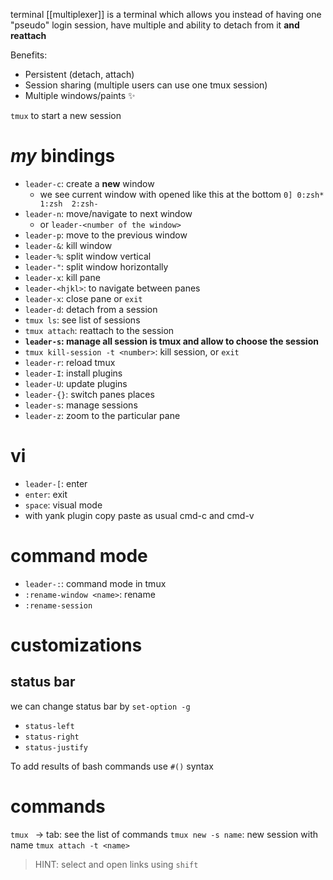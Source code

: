 terminal [[multiplexer]] is a terminal which allows you instead of having one "pseudo" login session, have multiple and ability to detach from it **and reattach**

Benefits:
- Persistent (detach, attach)
- Session sharing (multiple users can use one tmux session)
- Multiple windows/paints ✨


`tmux` to start a new session

# *my* bindings
- `leader-c`: create a **new** window
	- we see current window with opened like this at the bottom `0] 0:zsh* 1:zsh  2:zsh-`
- `leader-n`: move/navigate to next window
	- or `leader-<number of the window>`
- `leader-p`: move to the previous window
- `leader-&`: kill window
- `leader-%`: split window vertical
- `leader-"`: split window horizontally
- `leader-x`: kill pane
- `leader-<hjkl>`: to navigate between panes
- `leader-x`: close pane or `exit`
- `leader-d`: detach from a session
- `tmux ls`: see list of sessions
- `tmux attach`: reattach to the session
- **`leader-s`: manage all session is tmux and allow to choose the session**
- `tmux kill-session -t <number>`: kill session, or `exit`
- `leader-r`: reload tmux
- `leader-I`: install plugins
- `leader-U`: update plugins
- `leader-{}`: switch panes places
- `leader-s`: manage sessions
- `leader-z`: zoom to the particular pane

# vi
- `leader-[`: enter
- `enter`: exit
- `space`: visual mode
- with yank plugin copy paste as usual cmd-c and cmd-v


# command mode
- `leader-:`: command mode in tmux
- `:rename-window <name>`: rename
- `:rename-session`


# customizations
## status bar
we can change status bar by `set-option -g`
- `status-left`
- `status-right`
- `status-justify`

To add results of bash commands use `#()` syntax 


# commands
`tmux ` -> tab: see the list of commands
`tmux new -s name`: new session with name
`tmux attach -t <name>`


>HINT: select and open links using `shift`